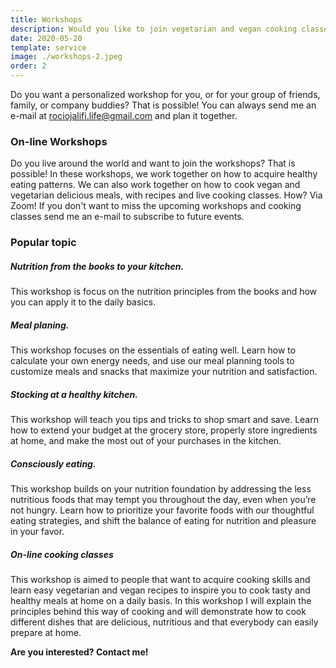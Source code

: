 ```yaml
---
title: Workshops
description: Would you like to join vegetarian and vegan cooking classes with nutritional education?
date: 2020-05-20
template: service
image: ./workshops-2.jpeg
order: 2
---
```


Do you want a personalized workshop for you, or for your group of friends, family, or company buddies? That is possible! You can always send me an e-mail at rociojalifi.life@gmail.com and plan it together.

### On-line Workshops

Do you live around the world and want to join the workshops? That is possible! In these workshops, we work together on how to acquire healthy eating patterns. We can also work together on how to cook vegan and vegetarian delicious meals, with recipes and live cooking classes. How? Via Zoom! If you don't want to miss the upcoming workshops and cooking classes send me an e-mail to subscribe to future events.

### Popular topic

##### Nutrition from the books to your kitchen.

This workshop is focus on the nutrition principles from the books and how you can apply it to the daily basics.

##### Meal planing.

This workshop focuses on the essentials of eating well. Learn how to calculate your own energy needs, and use our meal planning tools to customize meals and snacks that maximize your nutrition and satisfaction.

##### Stocking at a healthy kitchen.

This workshop will teach you tips and tricks to shop smart and save. Learn how to extend your budget at the grocery store, properly store ingredients at home, and make the most out of your purchases in the kitchen.

##### Consciously eating.

This workshop builds on your nutrition foundation by addressing the less nutritious foods that may tempt you throughout the day, even when you’re not hungry. Learn how to prioritize your favorite foods with our thoughtful eating strategies, and shift the balance of eating for nutrition and pleasure in your favor.

##### On-line cooking classes

This workshop is aimed to people that want to acquire cooking skills and learn easy vegetarian and vegan recipes to inspire you to cook tasty and healthy meals at home on a daily basis. In this workshop I will explain the principles behind this way of cooking and will demonstrate how to cook different dishes that are delicious, nutritious and that everybody can easily prepare at home.

**Are you interested? Contact me!**
